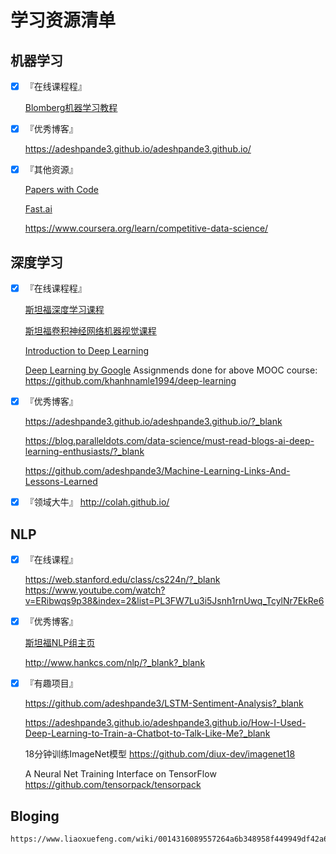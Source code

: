 # 学习资源清单

## 机器学习

- [X] 『在线课程程』
	
	[Blomberg机器学习教程](https://bloomberg.github.io/foml/#home)

- [X] 『优秀博客』

    https://adeshpande3.github.io/adeshpande3.github.io/
	
- [X] 『其他资源』

    [Papers with Code](https://github.com/zziz/pwc)
	
	[Fast.ai](http://www.fast.ai/)
	
	https://www.coursera.org/learn/competitive-data-science/
	

## 深度学习

- [X] 『在线课程程』
    
	[斯坦福深度学习课程](http://cs230.stanford.edu/?_blank)
	
	[斯坦福卷积神经网络机器视觉课程](http://cs231n.stanford.edu/?_blank)
	
	[Introduction to Deep Learning](https://www.coursera.org/learn/intro-to-deep-learning?_blank)
	
	[Deep Learning by Google](https://www.udacity.com/course/deep-learning--ud730)
	 Assignmends done for above MOOC course: https://github.com/khanhnamle1994/deep-learning

- [X] 『优秀博客』

    https://adeshpande3.github.io/adeshpande3.github.io/?_blank
	
	https://blog.paralleldots.com/data-science/must-read-blogs-ai-deep-learning-enthusiasts/?_blank
	
	https://github.com/adeshpande3/Machine-Learning-Links-And-Lessons-Learned 
    
- [X] 『领域大牛』
    http://colah.github.io/
	

## NLP

- [X] 『在线课程』

    https://web.stanford.edu/class/cs224n/?_blank  
	https://www.youtube.com/watch?v=ERibwqs9p38&index=2&list=PL3FW7Lu3i5Jsnh1rnUwq_TcylNr7EkRe6

- [X] 『优秀博客』

    [斯坦福NLP组主页](https://nlp.stanford.edu/)

    http://www.hankcs.com/nlp/?_blank?_blank	
	
	
- [X] 『有趣项目』
	
	https://github.com/adeshpande3/LSTM-Sentiment-Analysis?_blank
	
	https://adeshpande3.github.io/adeshpande3.github.io/How-I-Used-Deep-Learning-to-Train-a-Chatbot-to-Talk-Like-Me?_blank
	
	18分钟训练ImageNet模型
	https://github.com/diux-dev/imagenet18
	
	A Neural Net Training Interface on TensorFlow
	https://github.com/tensorpack/tensorpack
	
	
## Bloging

	https://www.liaoxuefeng.com/wiki/0014316089557264a6b348958f449949df42a6d3a2e542c000
	

	

